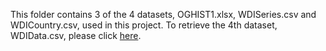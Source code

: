This folder contains 3 of the 4 datasets, OGHIST1.xlsx, WDISeries.csv and WDICountry.csv, used in this project.  To retrieve the 4th dataset, WDIData.csv, please click [here](https://datacatalog.worldbank.org/dataset/world-development-indicators).
